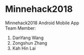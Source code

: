 # Minnehack2018
Minnehack2018
Android Mobile App
<br>
Team Member:
  1. DanYang Wang
  2. Zongshun Zhang 
  3. Kah Hin Lai
